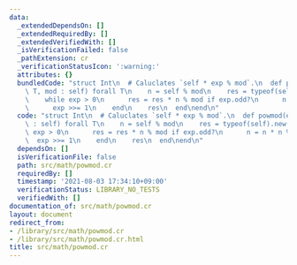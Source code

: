```yaml
---
data:
  _extendedDependsOn: []
  _extendedRequiredBy: []
  _extendedVerifiedWith: []
  _isVerificationFailed: false
  _pathExtension: cr
  _verificationStatusIcon: ':warning:'
  attributes: {}
  bundledCode: "struct Int\n  # Caluclates `self * exp % mod`.\n  def powmod(exp :\
    \ T, mod : self) forall T\n    n = self % mod\n    res = typeof(self).new(1)\n\
    \    while exp > 0\n      res = res * n % mod if exp.odd?\n      n = n * n % mod\n\
    \      exp >>= 1\n    end\n    res\n  end\nend\n"
  code: "struct Int\n  # Caluclates `self * exp % mod`.\n  def powmod(exp : T, mod\
    \ : self) forall T\n    n = self % mod\n    res = typeof(self).new(1)\n    while\
    \ exp > 0\n      res = res * n % mod if exp.odd?\n      n = n * n % mod\n    \
    \  exp >>= 1\n    end\n    res\n  end\nend\n"
  dependsOn: []
  isVerificationFile: false
  path: src/math/powmod.cr
  requiredBy: []
  timestamp: '2021-08-03 17:34:10+09:00'
  verificationStatus: LIBRARY_NO_TESTS
  verifiedWith: []
documentation_of: src/math/powmod.cr
layout: document
redirect_from:
- /library/src/math/powmod.cr
- /library/src/math/powmod.cr.html
title: src/math/powmod.cr
---
```


